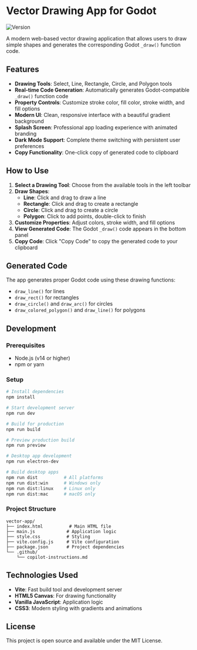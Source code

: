 # Vector Drawing App for Godot

![Version](https://img.shields.io/badge/version-1.1.0-blue.svg)

A modern web-based vector drawing application that allows users to draw simple shapes and generates the corresponding Godot `_draw()` function code.

## Features

- **Drawing Tools**: Select, Line, Rectangle, Circle, and Polygon tools
- **Real-time Code Generation**: Automatically generates Godot-compatible `_draw()` function code
- **Property Controls**: Customize stroke color, fill color, stroke width, and fill options
- **Modern UI**: Clean, responsive interface with a beautiful gradient background
- **Splash Screen**: Professional app loading experience with animated branding
- **Dark Mode Support**: Complete theme switching with persistent user preferences
- **Copy Functionality**: One-click copy of generated code to clipboard

## How to Use

1. **Select a Drawing Tool**: Choose from the available tools in the left toolbar
2. **Draw Shapes**: 
   - **Line**: Click and drag to draw a line
   - **Rectangle**: Click and drag to create a rectangle
   - **Circle**: Click and drag to create a circle
   - **Polygon**: Click to add points, double-click to finish
3. **Customize Properties**: Adjust colors, stroke width, and fill options
4. **View Generated Code**: The Godot `_draw()` code appears in the bottom panel
5. **Copy Code**: Click "Copy Code" to copy the generated code to your clipboard

## Generated Code

The app generates proper Godot code using these drawing functions:
- `draw_line()` for lines
- `draw_rect()` for rectangles  
- `draw_circle()` and `draw_arc()` for circles
- `draw_colored_polygon()` and `draw_line()` for polygons

## Development

### Prerequisites
- Node.js (v14 or higher)
- npm or yarn

### Setup
```bash
# Install dependencies
npm install

# Start development server
npm run dev

# Build for production
npm run build

# Preview production build
npm run preview

# Desktop app development
npm run electron-dev

# Build desktop apps
npm run dist          # All platforms
npm run dist:win      # Windows only
npm run dist:linux    # Linux only
npm run dist:mac      # macOS only
```

### Project Structure
```
vector-app/
├── index.html          # Main HTML file
├── main.js            # Application logic
├── style.css          # Styling
├── vite.config.js     # Vite configuration
├── package.json       # Project dependencies
└── .github/
    └── copilot-instructions.md
```

## Technologies Used

- **Vite**: Fast build tool and development server
- **HTML5 Canvas**: For drawing functionality
- **Vanilla JavaScript**: Application logic
- **CSS3**: Modern styling with gradients and animations

## License

This project is open source and available under the MIT License.
